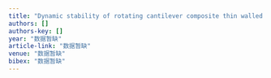 ```yaml
---
title: "Dynamic stability of rotating cantilever composite thin walled twisted plate with initial geometric imperfection under in-plane load"
authors: []
authors-key: []
year: "数据暂缺"
article-link: "数据暂缺"
venue: "数据暂缺"
bibex: "数据暂缺"
---
```

